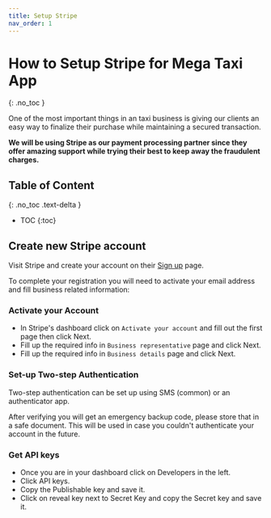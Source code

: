 ```yaml
---
title: Setup Stripe
nav_order: 1
---
```


# How to Setup Stripe for Mega Taxi App
{: .no_toc }

One of the most important things in an taxi business is giving our clients an easy way to finalize their purchase while maintaining a secured transaction.

**We will be using Stripe as our payment processing partner since they offer amazing support while trying their best to keep away the fraudulent charges.**

## Table of Content
{: .no_toc .text-delta }

- TOC
{:toc}

## Create new Stripe account

Visit Stripe and create your account on their [Sign up](https://dashboard.stripe.com/register) page.

To complete your registration you will need to activate your email address and fill business related information:

### Activate your Account

- In Stripe's dashboard click on `Activate your account` and fill out the first page then click Next.
- Fill up the required info in `Business representative` page and click Next.
- Fill up the required info in `Business details` page and click Next.

### Set-up Two-step Authentication

Two-step authentication can be set up using SMS (common) or an authenticator app.

After verifying you will get an emergency backup code, please store that in a safe document. This will be used in case you couldn't authenticate your account in the future.

### Get API keys

- Once you are in your dashboard click on Developers in the left.
- Click API keys.
- Copy the Publishable key and save it.
- Click on reveal key next to Secret Key and copy the Secret key and save it.
